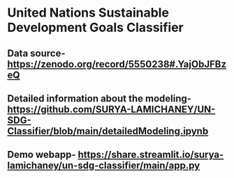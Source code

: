 # United Nations Sustainable Development Goals Classifier

## Data source- https://zenodo.org/record/5550238#.YajObJFBzeQ
## Detailed information about the modeling- https://github.com/SURYA-LAMICHANEY/UN-SDG-Classifier/blob/main/detailedModeling.ipynb
## Demo webapp- https://share.streamlit.io/surya-lamichaney/un-sdg-classifier/main/app.py
